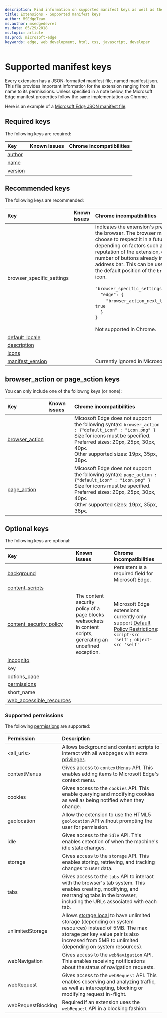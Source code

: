 ```yaml
---
description: Find information on supported manifest keys as well as their known issues/Chrome incompatibilities.
title: Extensions - Supported manifest keys
author: MSEdgeTeam
ms.author: msedgedevrel
ms.date: 05/29/2018
ms.topic: article
ms.prod: microsoft-edge
keywords: edge, web development, html, css, javascript, developer
---
```


# Supported manifest keys

Every extension has a JSON-formatted manifest file, named manifest.json. This file provides important information for the extension ranging from its name to its permissions. Unless specified in a note below, the Microsoft Edge manifest properties follow the same implementation as Chrome.

Here is an example of a [Microsoft Edge JSON manifest file](./supported-manifest-keys/json-manifest-example.md).

## Required keys

The following keys are required:

Key | Known issues | Chrome incompatibilities
:------------ | :------------- | :--------------
[author](https://developer.mozilla.org/en-US/Add-ons/WebExtensions/manifest.json/author)  | | 
[name](https://developer.mozilla.org/en-US/docs/Mozilla/Add-ons/WebExtensions/manifest.json/name) | | |
[version](https://developer.mozilla.org/en-US/docs/Mozilla/Add-ons/WebExtensions/manifest.json/version) | | |

## Recommended keys

The following keys are recommended:

Key | Known issues | Chrome incompatibilities
:------------ | :------------- | :--------------
browser_specific_settings | | Indicates the extension's preferred state in the browser. The browser may or may not choose to respect it in a future release, depending on factors such as the reputation of the extension, or the total number of buttons already in the user's address bar. This can be used to indicate the default position of the `browserAction` icon. </br></br> `"browser_specific_settings": {`</br>&nbsp;&nbsp;&nbsp;&nbsp;`"edge": {`</br>&nbsp;&nbsp;&nbsp;&nbsp;&nbsp;&nbsp;&nbsp;&nbsp;`"browser_action_next_to_addressbar": true`</br>&nbsp;&nbsp;&nbsp;&nbsp;`}`</br>`}` </br></br> Not supported in Chrome.|
[default_locale](https://developer.mozilla.org/en-US/Add-ons/WebExtensions/manifest.json/default_locale)| | |
[description](https://developer.mozilla.org/en-US/docs/Mozilla/Add-ons/WebExtensions/manifest.json/description) | | |
[icons](https://developer.mozilla.org/en-US/docs/Mozilla/Add-ons/WebExtensions/manifest.json/icons) | | |
[manifest_version](https://developer.mozilla.org/en-US/docs/Mozilla/Add-ons/WebExtensions/manifest.json/manifest_version) | | Currently ignored in Microsoft Edge.



## browser_action or page_action keys

You can only include one of the following keys (or none):

Key | Known issues | Chrome incompatibilities
:------------ | :------------- | :--------------
[browser_action](https://developer.mozilla.org/en-US/docs/Mozilla/Add-ons/WebExtensions/manifest.json/browser_action)  | | Microsoft Edge does not support the following syntax:  `browser_action : {"default_icon" : "icon.png" }`   <br/>Size for icons must be specified. <br/>Preferred sizes: 20px, 25px, 30px, 40px. <br/> Other supported sizes: 19px, 35px, 38px.|
[page_action](https://developer.mozilla.org/en-US/docs/Mozilla/Add-ons/WebExtensions/manifest.json/page_action) | | Microsoft Edge does not support the following syntax:  `page_action : {"default_icon" : "icon.png" }`   <br/>Size for icons must be specified. <br/>Preferred sizes: 20px, 25px, 30px, 40px. <br/>Other supported sizes: 19px, 35px, 38px.|

## Optional keys

The following keys are optional:

Key | Known issues | Chrome incompatibilities
:------------ | :------------- | :--------------
[background](https://developer.mozilla.org/en-US/docs/Mozilla/Add-ons/WebExtensions/manifest.json/background) | | Persistent is a required field for Microsoft Edge.
[content_scripts](https://developer.mozilla.org/en-US/docs/Mozilla/Add-ons/WebExtensions/manifest.json/content_scripts)  | | |
[content_security_policy](https://developer.mozilla.org/en-US/Add-ons/WebExtensions/manifest.json/content_security_policy)  | The content security policy of a page blocks websockets in content scripts, generating an undefined exception. | Microsoft Edge extensions currently only support [Default Policy Restrictions](https://developer.mozilla.org/en-US/Add-ons/WebExtensions/Content_Security_Policy#Default_content_security_policy): `script-src 'self'; object-src 'self'` |
[incognito](https://developer.mozilla.org/Add-ons/WebExtensions/manifest.json/incognito) | | | 
key  | | |
options_page | | |
[permissions](https://developer.mozilla.org/en-US/docs/Mozilla/Add-ons/WebExtensions/manifest.json/permissions)  | | |
short_name  | | |
[web_accessible_resources](https://developer.mozilla.org/en-US/docs/Mozilla/Add-ons/WebExtensions/manifest.json/web_accessible_resources) | | |

### Supported permissions
The following [permissions](https://developer.mozilla.org/en-US/docs/Mozilla/Add-ons/WebExtensions/manifest.json/permissions) are supported:


| Permission         | Description                                                                                                                                                                                                                                                                         |
|:-------------------|:------------------------------------------------------------------------------------------------------------------------------------------------------------------------------------------------------------------------------------------------------------------------------------|
| \<all_urls\>       | Allows background and content scripts to interact with all webpages with extra [privileges](https://developer.mozilla.org/en-US/Add-ons/WebExtensions/manifest.json/permissions#Host_permissions).                                                                                  |
| contextMenus       | Gives access to `contextMenus` API. This enables adding items to Microsoft Edge's context menu.                                                                                                                                                                                     |
| cookies            | Gives access to the `cookies` API. This enable querying and modifying cookies as well as being notified when they change.                                                                                                                                                           |
| geolocation        | Allow the extension to use the HTML5 `geolocation` API without prompting the user for permission.                                                                                                                                                                                   |
| idle               | Gives access to the `idle` API. This enables detection of when the machine's idle state changes.                                                                                                                                                                                    |
| storage            | Gives access to the `storage` API. This enables storing, retrieving, and tracking changes to user data.                                                                                                                                                                             |
| tabs               | Gives access to the `tabs` API to interact with the browser's tab system. This enables creating, modifying, and rearranging tabs in the browser, including the URLs associated with each tab.                                                                                       |
| unlimitedStorage   | Allows [storage.local](https://developer.mozilla.org/Add-ons/WebExtensions/API/storage/local) to have unlimited storage (depending on system resources) instead of 5MB. The max storage per key value pair is also increased from 5MB to unlimited (depending on system resources). |
| webNavigation      | Gives access to the `webNavigation` API. This enables receiving notifications about the status of navigation requests.                                                                                                                                                              |
| webRequest         | Gives access to the `webRequest` API. This enables observing and analyzing traffic, as well as intercepting, blocking or modifying request in-flight.                                                                                                                               |
| webRequestBlocking | Required if an extension uses the `webRequest` API in a blocking fashion.                                                                                                                                                                                                           |

